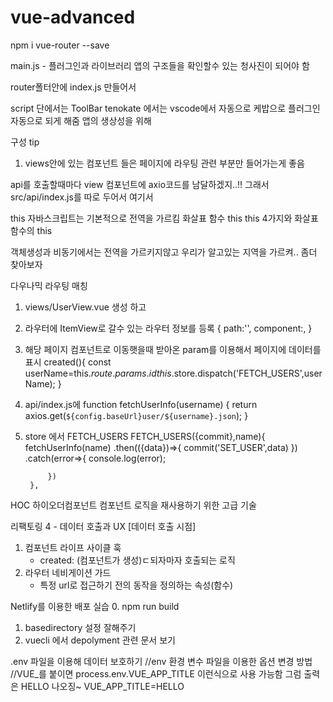 # vue-advanced

npm i vue-router --save

main.js - 플러그인과 라이브러리 앱의 구조들을 확인할수 있는 청사진이 되어야 함

router폴터안에 index.js 만들어서 


script 단에서는 ToolBar
tenokate  에서는 vscode에서 자동으로 케밥으로 <too-bar></too-bar> 플러그인 자동으로 되게 해줌 앱의 생상성을 위해 

구성 tip
1. views안에 있는 컴포넌트 들은 페이지에 라우팅 관련 부분만 들어가는게 좋음 

api를 호출할때마다 view 컴포넌트에 axio코드를 남달하겠지..!! 그래서 src/api/index.js를 따로 두어서 여기서 


this
자바스크립트는 기본적으로 전역을 가르킴
화살표 함수 this 
 this 4가지와 화살표 함수의 this

 객체생성과 비동기에서는 전역을 가르키지않고 우리가 알고있는 지역을 가르켜.. 좀더 찾아보자


다우나믹 라우팅 매칭
1. views/UserView.vue 생성 하고 
2. 라우터에 ItemView로 갈수 있는 라우터 정보를 등록 
{
    path:'',
    component:,
}

3. 해당 페이지 컴포넌트로 이동햇을때 받아온 param를 이용해서 페이지에 데이터를 표시 
created(){
  const userName=this.$route.params.id
  this.$store.dispatch('FETCH_USERS',userName);
  }

4. api/index.js에 
function fetchUserInfo(username) {
  return axios.get(`${config.baseUrl}user/${username}.json`);
}

5. store 에서 FETCH_USERS
FETCH_USERS({commit},name){
            fetchUserInfo(name)
            .then(({data})=>{
                commit('SET_USER',data)
            })
            .catch(error=>{
                console.log(error);

            })
        },


HOC 하이오더컴포넌트 컴포넌트 로직을 재사용하기 위한 고급 기술

리팩토링 4 - 데이터 호출과 UX
[데이터 호출 시점]
1. 컴포넌트 라이프 사이클 훅
	- created: (컴포넌트가 생성)ㄷ되자마자 호출되는 로직
2. 라우터 네비게이션 가드
	- 특정 url로 접근하기 전의 동작을 정의하는 속성(함수)




Netlify를 이용한 배포 실습
0. npm run build 
1. basedirectory 설정 잘해주기 
2. vuecli 에서 depolyment 관련 문서 보기 

.env 파일을 이용해 데이터 보호하기 
//env 환경 변수 파일을 이용한 옵션 변경 방법
//VUE_를 붙이면 process.env.VUE_APP_TITLE 이런식으로 사용 가능함 그럼 출력은 HELLO 나오징~ 
VUE_APP_TITLE=HELLO